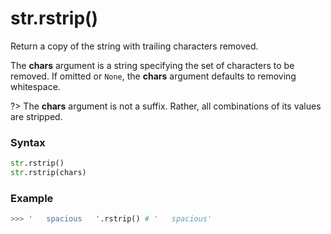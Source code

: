 # str.rstrip()

Return a copy of the string with trailing characters removed.

The **chars** argument is a string specifying the set of characters to be removed. If omitted or `None`, the **chars** argument defaults to removing whitespace.

?> The **chars** argument is not a suffix. Rather, all combinations of its values are stripped.

### Syntax

```python
str.rstrip()
str.rstrip(chars)
```

### Example

```python
>>> '   spacious   '.rstrip() # '   spacious'
```
